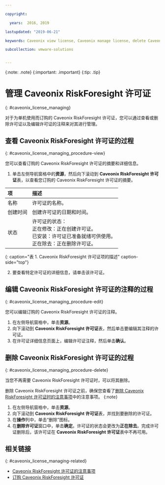 ```yaml
---

copyright:

  years:  2016, 2019

lastupdated: "2019-06-21"

keywords: Caveonix view license, Caveonix manage license, delete Caveonix license

subcollection: vmware-solutions


---
```


{:note: .note}
{:important: .important}
{:tip: .tip}

# 管理 Caveonix RiskForesight 许可证
{: #caveonix_license_managing}

对于为单机使用而订购的 Caveonix RiskForesight 许可证，您可以通过查看或删除许可证以及编辑许可证的注释来对其进行管理。

## 查看 Caveonix RiskForesight 许可证的过程
{: #caveonix_license_managing_procedure-view}

您可以查看订购的 Caveonix RiskForesight 许可证的摘要和详细信息。

1. 单击左侧导航窗格中的**资源**，然后向下滚动到 **Caveonix RiskForesight 许可证**表，以查看您订购的 Caveonix RiskForesight 许可证的摘要。

|项|描述|
|:-----|:------------|
|名称|许可证的名称。|
|创建时间|创建许可证的日期和时间。|
|状态|许可证的状态：<br>正在修改：正在创建许可证。<br>已安装：许可证已准备就绪可供使用。<br>正在除去：正在删除许可证。|
{: caption="表 1. Caveonix RiskForesight 许可证项的描述" caption-side="top"}

2. 要查看特定许可证的详细信息，请单击该许可证。

## 编辑 Caveonix RiskForesight 许可证的注释的过程
{: #caveonix_license_managing_procedure-edit}

您可以编辑订购的 Caveonix RiskForesight 许可证的注释。

1. 在左侧导航窗格中，单击**资源**。
2. 向下滚动到 **Caveonix RiskForesight 许可证**表，然后单击要编辑其注释的许可证。
3. 在许可证详细信息页面上，编辑许可证注释，然后单击**确认**。

## 删除 Caveonix RiskForesight 许可证的过程
{: #caveonix_license_managing_procedure-delete}

当您不再需要 Caveonix RiskForesight 许可证时，可以将其删除。

删除 Caveonix RiskForesight 许可证之前，确保您查看了[删除 Caveonix RiskForesight 许可证时的注意事项](/docs/services/vmwaresolutions/services?topic=vmware-solutions-caveonix_license_considerations#caveonix_license_considerations-remove)中的注意事项。
{:note}

1. 在左侧导航窗格中，单击**资源**。
2. 向下滚动到 **Caveonix RiskForesight 许可证**表，并找到要删除的许可证。
3. 在**操作**列中，单击“删除”图标。
4. 在**删除许可证**窗口中，单击**确定**。许可证的状态会更改为**正在除去**。完成许可证删除后，该许可证在 **Caveonix RiskForesight 许可证**表中不再可用。

## 相关链接
{: #caveonix_license_managing-related}

* [Caveonix RiskForesight 许可证的注意事项](/docs/services/vmwaresolutions/services?topic=vmware-solutions-caveonix_license_considerations)
* [订购 Caveonix RiskForesight 许可证](/docs/services/vmwaresolutions/services?topic=vmware-solutions-caveonix_license_ordering)
